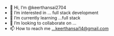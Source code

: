 - 👋 Hi, I’m @keerthansai2704
- 👀 I’m interested in ... full stack development
- 🌱 I’m currently learning ...full stack  
- 💞️ I’m looking to collaborate on ...
- 📫 How to reach me ...keerthansai14@gmail.com

<!---
keerthansai2704/keerthansai2704 is a ✨ special ✨ repository because its `README.md` (this file) appears on your GitHub profile.
You can click the Preview link to take a look at your changes.
--->
